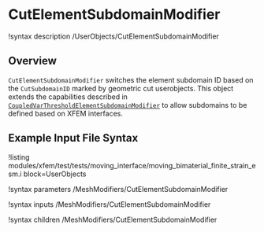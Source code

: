 # CutElementSubdomainModifier

!syntax description /UserObjects/CutElementSubdomainModifier

## Overview

`CutElementSubdomainModifier` switches the element subdomain ID based on the `CutSubdomainID` marked by geometric cut userobjects. This object extends the capabilities described in [`CoupledVarThresholdElementSubdomainModifier`](userobjects/CoupledVarThresholdElementSubdomainModifier.md) to allow subdomains to be defined based on XFEM interfaces.

## Example Input File Syntax

!listing modules/xfem/test/tests/moving_interface/moving_bimaterial_finite_strain_esm.i block=UserObjects

!syntax parameters /MeshModifiers/CutElementSubdomainModifier

!syntax inputs /MeshModifiers/CutElementSubdomainModifier

!syntax children /MeshModifiers/CutElementSubdomainModifier
